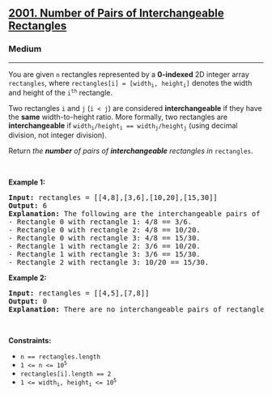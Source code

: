 <h2><a href="https://leetcode.com/problems/number-of-pairs-of-interchangeable-rectangles/">2001. Number of Pairs of Interchangeable Rectangles</a></h2><h3>Medium</h3><hr><div style="user-select: auto;"><p style="user-select: auto;">You are given <code style="user-select: auto;">n</code> rectangles represented by a <strong style="user-select: auto;">0-indexed</strong> 2D integer array <code style="user-select: auto;">rectangles</code>, where <code style="user-select: auto;">rectangles[i] = [width<sub style="user-select: auto;">i</sub>, height<sub style="user-select: auto;">i</sub>]</code> denotes the width and height of the <code style="user-select: auto;">i<sup style="user-select: auto;">th</sup></code> rectangle.</p>

<p style="user-select: auto;">Two rectangles <code style="user-select: auto;">i</code> and <code style="user-select: auto;">j</code> (<code style="user-select: auto;">i &lt; j</code>) are considered <strong style="user-select: auto;">interchangeable</strong> if they have the <strong style="user-select: auto;">same</strong> width-to-height ratio. More formally, two rectangles are <strong style="user-select: auto;">interchangeable</strong> if <code style="user-select: auto;">width<sub style="user-select: auto;">i</sub>/height<sub style="user-select: auto;">i</sub> == width<sub style="user-select: auto;">j</sub>/height<sub style="user-select: auto;">j</sub></code> (using decimal division, not integer division).</p>

<p style="user-select: auto;">Return <em style="user-select: auto;">the <strong style="user-select: auto;">number</strong> of pairs of <strong style="user-select: auto;">interchangeable</strong> rectangles in </em><code style="user-select: auto;">rectangles</code>.</p>

<p style="user-select: auto;">&nbsp;</p>
<p style="user-select: auto;"><strong class="example" style="user-select: auto;">Example 1:</strong></p>

<pre style="user-select: auto;"><strong style="user-select: auto;">Input:</strong> rectangles = [[4,8],[3,6],[10,20],[15,30]]
<strong style="user-select: auto;">Output:</strong> 6
<strong style="user-select: auto;">Explanation:</strong> The following are the interchangeable pairs of rectangles by index (0-indexed):
- Rectangle 0 with rectangle 1: 4/8 == 3/6.
- Rectangle 0 with rectangle 2: 4/8 == 10/20.
- Rectangle 0 with rectangle 3: 4/8 == 15/30.
- Rectangle 1 with rectangle 2: 3/6 == 10/20.
- Rectangle 1 with rectangle 3: 3/6 == 15/30.
- Rectangle 2 with rectangle 3: 10/20 == 15/30.
</pre>

<p style="user-select: auto;"><strong class="example" style="user-select: auto;">Example 2:</strong></p>

<pre style="user-select: auto;"><strong style="user-select: auto;">Input:</strong> rectangles = [[4,5],[7,8]]
<strong style="user-select: auto;">Output:</strong> 0
<strong style="user-select: auto;">Explanation:</strong> There are no interchangeable pairs of rectangles.
</pre>

<p style="user-select: auto;">&nbsp;</p>
<p style="user-select: auto;"><strong style="user-select: auto;">Constraints:</strong></p>

<ul style="user-select: auto;">
	<li style="user-select: auto;"><code style="user-select: auto;">n == rectangles.length</code></li>
	<li style="user-select: auto;"><code style="user-select: auto;">1 &lt;= n &lt;= 10<sup style="user-select: auto;">5</sup></code></li>
	<li style="user-select: auto;"><code style="user-select: auto;">rectangles[i].length == 2</code></li>
	<li style="user-select: auto;"><code style="user-select: auto;">1 &lt;= width<sub style="user-select: auto;">i</sub>, height<sub style="user-select: auto;">i</sub> &lt;= 10<sup style="user-select: auto;">5</sup></code></li>
</ul>
</div>